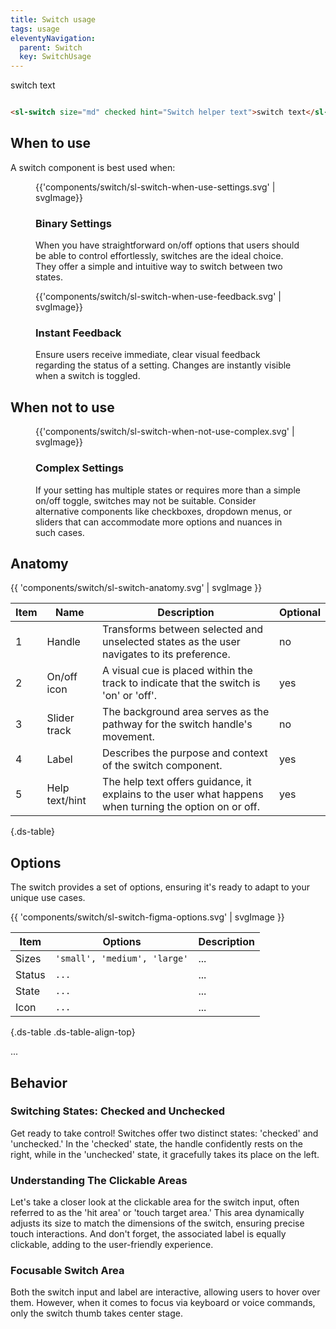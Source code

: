 ```yaml
---
title: Switch usage
tags: usage
eleventyNavigation:
  parent: Switch
  key: SwitchUsage
---
```

<section>

<div class="ds-example">
<sl-switch size="md" checked hint="Switch helper text">switch text</sl-switch>
</div>

<div class="ds-code">

```html

<sl-switch size="md" checked hint="Switch helper text">switch text</sl-switch>

```

</div>
</section>

<section>

## When to use
A switch component is best used when:

<section class="ds-cards">

<figure class="ds-cards__do">
  {{'components/switch/sl-switch-when-use-settings.svg' | svgImage}}
<figcaption>

### Binary Settings
When you have straightforward on/off options that users should be able to control effortlessly, switches are the ideal choice. They offer a simple and intuitive way to switch between two states.
</figcaption>
</figure>

<figure class="ds-cards__do">
  {{'components/switch/sl-switch-when-use-feedback.svg' | svgImage}}
  <figcaption>

### Instant Feedback
Ensure users receive immediate, clear visual feedback regarding the status of a setting. Changes are instantly visible when a switch is toggled.
  </figcaption>
</figure>

</section>

</section>

<section>

## When not to use

<section class="ds-cards">

<figure class="ds-cards__dont">
  {{'components/switch/sl-switch-when-not-use-complex.svg' | svgImage}}
  <figcaption>

### Complex Settings
If your setting has multiple states or requires more than a simple on/off toggle, switches may not be suitable. Consider alternative components like checkboxes, dropdown menus, or sliders that can accommodate more options and nuances in such cases.
  </figcaption>
</figure>

</section>

</section>

<section>

## Anatomy

{{ 'components/switch/sl-switch-anatomy.svg' | svgImage }}

<div class="ds-table-wrapper">

|Item|Name| Description | Optional|
|-|-|-|-|
|1|Handle	|Transforms between selected and unselected states as the user navigates to its preference.|no|
|2|On/off icon	|A visual cue is placed within the track to indicate that the switch is 'on' or 'off'.	|yes|
|3|Slider track	|The background area serves as the pathway for the switch handle's movement. |no|
|4|Label	|Describes the purpose and context of the switch component. |yes|
|5|Help text/hint	|The help text offers guidance, it explains to the user what happens when turning the option on or off. |yes|

{.ds-table}

</div>

</section>

<section>

## Options

The switch provides a set of options, ensuring it's ready to adapt to your unique use cases.

{{ 'components/switch/sl-switch-figma-options.svg' | svgImage }}

|Item|Options|Description|
|-|-|-|
|Sizes|`'small', 'medium', 'large'`|...|
|Status |`...`|...|
|State|`...`|...|
|Icon|`...`|...|

{.ds-table .ds-table-align-top}

...

</section>

<section>

## Behavior

### Switching States: Checked and Unchecked
Get ready to take control! Switches offer two distinct states: 'checked' and 'unchecked.' In the 'checked' state, the handle confidently rests on the right, while in the 'unchecked' state, it gracefully takes its place on the left.

### Understanding The Clickable Areas
Let's take a closer look at the clickable area for the switch input, often referred to as the 'hit area' or 'touch target area.' This area dynamically adjusts its size to match the dimensions of the switch, ensuring precise touch interactions. And don't forget, the associated label is equally clickable, adding to the user-friendly experience.

### Focusable Switch Area
Both the switch input and label are interactive, allowing users to hover over them. However, when it comes to focus via keyboard or voice commands, only the switch thumb takes center stage.

</section>